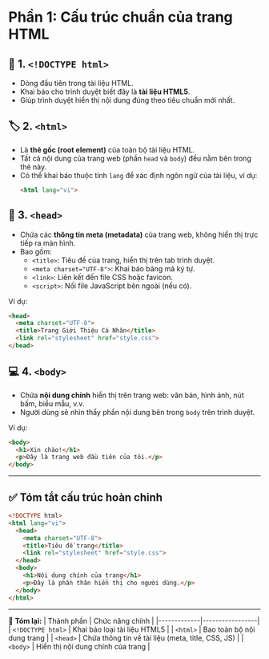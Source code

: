 # Phần 1: Cấu trúc chuẩn của trang HTML

## 🧩 1. `<!DOCTYPE html>`
- Dòng đầu tiên trong tài liệu HTML.
- Khai báo cho trình duyệt biết đây là **tài liệu HTML5**.
- Giúp trình duyệt hiển thị nội dung đúng theo tiêu chuẩn mới nhất.

## 🏷️ 2. `<html>`
- Là **thẻ gốc (root element)** của toàn bộ tài liệu HTML.
- Tất cả nội dung của trang web (phần `head` và `body`) đều nằm bên trong thẻ này.
- Có thể khai báo thuộc tính `lang` để xác định ngôn ngữ của tài liệu, ví dụ:
  ```html
  <html lang="vi">
  ```

## 🧠 3. `<head>`
- Chứa các **thông tin meta (metadata)** của trang web, không hiển thị trực tiếp ra màn hình.
- Bao gồm:
  - `<title>`: Tiêu đề của trang, hiển thị trên tab trình duyệt.
  - `<meta charset="UTF-8">`: Khai báo bảng mã ký tự.
  - `<link>`: Liên kết đến file CSS hoặc favicon.
  - `<script>`: Nối file JavaScript bên ngoài (nếu có).

Ví dụ:
```html
<head>
  <meta charset="UTF-8">
  <title>Trang Giới Thiệu Cá Nhân</title>
  <link rel="stylesheet" href="style.css">
</head>
```

## 💻 4. `<body>`
- Chứa **nội dung chính** hiển thị trên trang web: văn bản, hình ảnh, nút bấm, biểu mẫu, v.v.
- Người dùng sẽ nhìn thấy phần nội dung bên trong `body` trên trình duyệt.

Ví dụ:
```html
<body>
  <h1>Xin chào!</h1>
  <p>Đây là trang web đầu tiên của tôi.</p>
</body>
```

---

## ✅ Tóm tắt cấu trúc hoàn chỉnh
```html
<!DOCTYPE html>
<html lang="vi">
  <head>
    <meta charset="UTF-8">
    <title>Tiêu đề trang</title>
    <link rel="stylesheet" href="style.css">
  </head>
  <body>
    <h1>Nội dung chính của trang</h1>
    <p>Đây là phần thân hiển thị cho người dùng.</p>
  </body>
</html>
```

---

📘 **Tóm lại:**
| Thành phần | Chức năng chính |
|-------------|-----------------|
| `<!DOCTYPE html>` | Khai báo loại tài liệu HTML5 |
| `<html>` | Bao toàn bộ nội dung trang |
| `<head>` | Chứa thông tin về tài liệu (meta, title, CSS, JS) |
| `<body>` | Hiển thị nội dung chính của trang |
